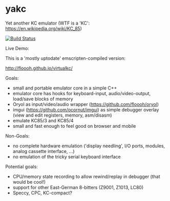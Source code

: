# yakc
Yet another KC emulator (WTF is a 'KC': https://en.wikipedia.org/wiki/KC_85)

[![Build Status](https://travis-ci.org/floooh/yakc.svg)](https://travis-ci.org/floooh/yakc)

Live Demo:

This is a 'mostly uptodate' emscripten-compiled version:

http://floooh.github.io/virtualkc/

Goals:
- small and portable emulator core in a simple C++
- emulator core has hooks for keyboard-input, audio/video-output, load/save blocks of memory
- Oryol as input/video/audio wrapper (https://github.com/floooh/oryol)
- imgui (https://github.com/ocornut/imgui) as simple debugger overlay (view and edit registers, memory, asm/disasm)
- emulate KC85/3 and KC85/4
- small and fast enough to feel good on browser and mobile 

Non-Goals:
- no complete hardware emulation ('display needling', I/O ports, modules, analog cassette interface, ...)
- no emulation of the tricky serial keyboard interface

Potential goals:
- CPU/memory state recording to allow rewind/replay in debugger (that would be cool!)
- support for other East-German 8-bitters (Z9001, Z1013, LC80)
- Speccy, CPC, KC-compact?
